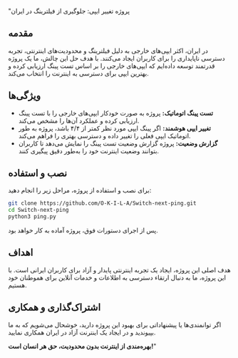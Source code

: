 "پروژه تغییر ایپی: جلوگیری از فیلترینگ در ایران

## مقدمه
در ایران، اکثر ایپی‌های خارجی به دلیل فیلترینگ و محدودیت‌های اینترنتی، تجربه دسترسی ناپایداری را برای کاربران ایجاد می‌کنند. با هدف حل این چالش، ما یک پروژه قدرتمند توسعه داده‌ایم که ایپی‌های خارجی را بر اساس تست پینگ ارزیابی کرده و بهترین ایپی برای دسترسی به اینترنت را انتخاب می‌کند.

## ویژگی‌ها
- **تست پینگ اتوماتیک:** پروژه به صورت خودکار ایپی‌های خارجی را با تست پینگ ارزیابی کرده و عملکرد آن‌ها را مشخص می‌کند.
- **تغییر ایپی هوشمند:** اگر پینگ ایپی مورد نظر کمتر از ۴/۴ باشد، پروژه به طور اتوماتیک ایپی فعلی را تغییر داده و دسترسی بهتری را فراهم می‌کند.
- **گزارش وضعیت:** پروژه گزارش وضعیت تست پینگ را نمایش می‌دهد تا کاربران بتوانند وضعیت اینترنت خود را به‌طور دقیق پیگیری کنند.

## نصب و استفاده
برای نصب و استفاده از پروژه، مراحل زیر را انجام دهید:

```bash
git clone https://github.com/O-K-I-L-A/Switch-next-ping.git
cd Switch-next-ping
python3 ping.py
```

پس از اجرای دستورات فوق، پروژه آماده به کار خواهد بود.

## اهداف
هدف اصلی این پروژه، ایجاد یک تجربه اینترنتی پایدار و آزاد برای کاربران ایرانی است. با این پروژه، ما به دنبال ارتقاء دسترسی به اطلاعات و خدمات آنلاین برای هموطنان خود هستیم.

## اشتراک‌گذاری و همکاری
اگر توانمندی‌ها یا پیشنهاداتی برای بهبود این پروژه دارید، خوشحال می‌شویم که به ما بپیوندید و در ایجاد یک اینترنت آزاد در ایران همکاری نمایید.

**بهره‌مندی از اینترنت بدون محدودیت، حق هر انسان است!**"
